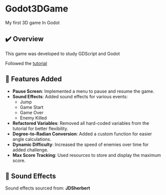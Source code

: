 # Godot3DGame
My first 3D game In Godot

## ✔️ Overview   

This game was developed to study GDScript and Godot

Followed the [tutorial](https://docs.godotengine.org/en/stable/getting_started/first_3d_game/index.html)

## 🔧 Features Added  
- **Pause Screen**: Implemented a menu to pause and resume the game.  
- **Sound Effects**: Added sound effects for various events:  
  - Jump  
  - Game Start  
  - Game Over  
  - Enemy Killed  
- **Refactored Variables**: Removed all hard-coded variables from the tutorial for better flexibility.  
- **Degree-to-Radian Conversion**: Added a custom function for easier angle calculations.  
- **Dynamic Difficulty**: Increased the speed of enemies over time for added challenge.  
- **Max Score Tracking**: Used resources to store and display the maximum score.  

## 🎵 Sound Effects  
Sound effects sourced from: **JDSherbert**